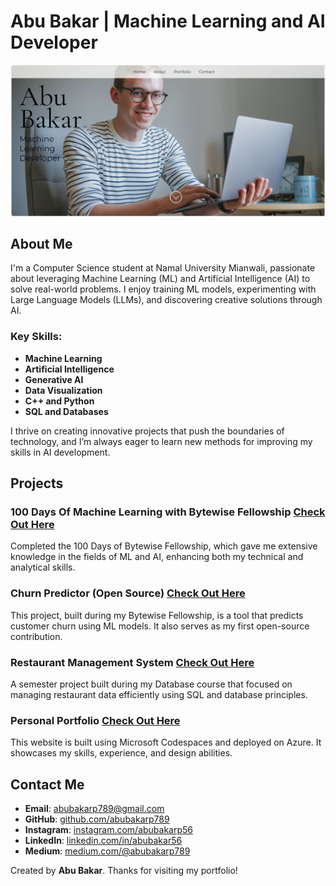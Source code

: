 # Abu Bakar | Machine Learning and AI Developer

![Profile Image](src\images\Portfolio.PNG)

## About Me
I'm a Computer Science student at Namal University Mianwali, passionate about leveraging Machine Learning (ML) and Artificial Intelligence (AI) to solve real-world problems. I enjoy training ML models, experimenting with Large Language Models (LLMs), and discovering creative solutions through AI.

### Key Skills:
- **Machine Learning**  
- **Artificial Intelligence**
- **Generative AI**
- **Data Visualization**
- **C++ and Python**
- **SQL and Databases**

I thrive on creating innovative projects that push the boundaries of technology, and I’m always eager to learn new methods for improving my skills in AI development.

## Projects

### 100 Days Of Machine Learning with Bytewise Fellowship [Check Out Here](https://github.com/abubakarp789/100DaysOfBytewiseFellowship)
Completed the 100 Days of Bytewise Fellowship, which gave me extensive knowledge in the fields of ML and AI, enhancing both my technical and analytical skills.

### Churn Predictor (Open Source) [Check Out Here](https://github.com/abubakarp789/Churn_Predictor)
This project, built during my Bytewise Fellowship, is a tool that predicts customer churn using ML models. It also serves as my first open-source contribution.

### Restaurant Management System [Check Out Here](https://github.com/abubakarp789/Restaurant-Management-System)
A semester project built during my Database course that focused on managing restaurant data efficiently using SQL and database principles.

### Personal Portfolio [Check Out Here](https://green-hill-0ee454400.5.azurestaticapps.net/)
This website is built using Microsoft Codespaces and deployed on Azure. It showcases my skills, experience, and design abilities.

## Contact Me

- **Email**: [abubakarp789@gmail.com](mailto:abubakarp789@gmail.com)
- **GitHub**: [github.com/abubakarp789](https://github.com/abubakarp789)
- **Instagram**: [instagram.com/abubakarp56](https://instagram.com/abubakarp56)
- **LinkedIn**: [linkedin.com/in/abubakar56](https://linkedin.com/in/abubakar56)
- **Medium**: [medium.com/@abubakarp789](https://medium.com/@abubakarp789)

Created by **Abu Bakar**. Thanks for visiting my portfolio!
